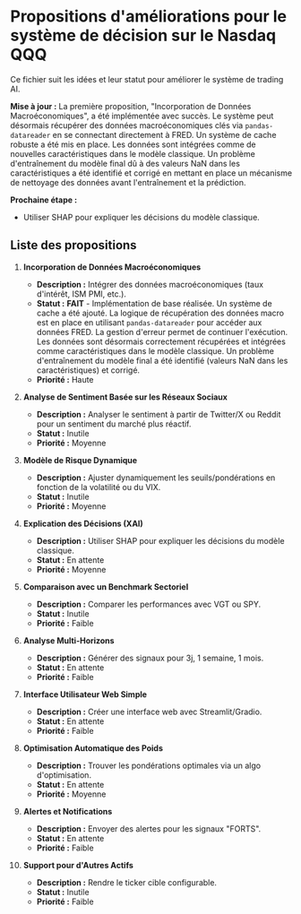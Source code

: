# Propositions d'améliorations pour le système de décision sur le Nasdaq QQQ

Ce fichier suit les idées et leur statut pour améliorer le système de trading AI.

**Mise à jour :** La première proposition, "Incorporation de Données Macroéconomiques", a été implémentée avec succès. Le système peut désormais récupérer des données macroéconomiques clés via `pandas-datareader` en se connectant directement à FRED. Un système de cache robuste a été mis en place. Les données sont intégrées comme de nouvelles caractéristiques dans le modèle classique. Un problème d'entraînement du modèle final dû à des valeurs NaN dans les caractéristiques a été identifié et corrigé en mettant en place un mécanisme de nettoyage des données avant l'entraînement et la prédiction.

**Prochaine étape :**
- Utiliser SHAP pour expliquer les décisions du modèle classique.

## Liste des propositions

1.  **Incorporation de Données Macroéconomiques**
    *   **Description :** Intégrer des données macroéconomiques (taux d'intérêt, ISM PMI, etc.).
    *   **Statut :** **FAIT** - Implémentation de base réalisée. Un système de cache a été ajouté. La logique de récupération des données macro est en place en utilisant `pandas-datareader` pour accéder aux données FRED. La gestion d'erreur permet de continuer l'exécution. Les données sont désormais correctement récupérées et intégrées comme caractéristiques dans le modèle classique. Un problème d'entraînement du modèle final a été identifié (valeurs NaN dans les caractéristiques) et corrigé.
    *   **Priorité :** Haute

2.  **Analyse de Sentiment Basée sur les Réseaux Sociaux**
    *   **Description :** Analyser le sentiment à partir de Twitter/X ou Reddit pour un sentiment du marché plus réactif.
    *   **Statut :** Inutile
    *   **Priorité :** Moyenne

3.  **Modèle de Risque Dynamique**
    *   **Description :** Ajuster dynamiquement les seuils/pondérations en fonction de la volatilité ou du VIX.
    *   **Statut :** Inutile
    *   **Priorité :** Moyenne

4.  **Explication des Décisions (XAI)**
    *   **Description :** Utiliser SHAP pour expliquer les décisions du modèle classique.
    *   **Statut :** En attente
    *   **Priorité :** Moyenne

5.  **Comparaison avec un Benchmark Sectoriel**
    *   **Description :** Comparer les performances avec VGT ou SPY.
    *   **Statut :** Inutile
    *   **Priorité :** Faible

6.  **Analyse Multi-Horizons**
    *   **Description :** Générer des signaux pour 3j, 1 semaine, 1 mois.
    *   **Statut :** En attente
    *   **Priorité :** Faible

7.  **Interface Utilisateur Web Simple**
    *   **Description :** Créer une interface web avec Streamlit/Gradio.
    *   **Statut :** En attente
    *   **Priorité :** Faible

8.  **Optimisation Automatique des Poids**
    *   **Description :** Trouver les pondérations optimales via un algo d'optimisation.
    *   **Statut :** En attente
    *   **Priorité :** Moyenne

9.  **Alertes et Notifications**
    *   **Description :** Envoyer des alertes pour les signaux "FORTS".
    *   **Statut :** En attente
    *   **Priorité :** Faible

10. **Support pour d'Autres Actifs**
    *   **Description :** Rendre le ticker cible configurable.
    *   **Statut :** Inutile
    *   **Priorité :** Faible